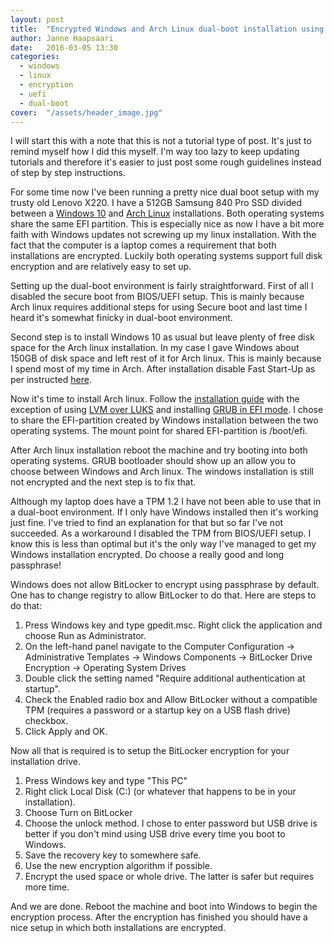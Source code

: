 ```yaml
---
layout: post
title:  "Encrypted Windows and Arch Linux dual-boot installation using UEFI"
author: Janne Haapsaari
date:   2016-03-05 13:30
categories:
  - windows
  - linux
  - encryption
  - uefi
  - dual-boot
cover:  "/assets/header_image.jpg"
---
```


I will start this with a note that this is not a tutorial type of post. It's just
to remind myself how I did this myself. I'm way too lazy to keep updating tutorials
and therefore it's easier to just post some rough guidelines instead of step by
step instructions.

For some time now I've been running a pretty nice dual boot setup with my trusty
old Lenovo X220. I have a 512GB Samsung 840 Pro SSD divided between a [Windows 10](https://www.microsoft.com/en-us/windows)
and [Arch Linux](https://www.archlinux.org/) installations. Both operating systems share the same EFI partition.
This is especially nice as now I have a bit more faith with Windows updates not
screwing up my linux installation. With the fact that the computer is a laptop
comes a requirement that both installations are encrypted. Luckily both
operating systems support full disk encryption and are relatively easy to set up.

Setting up the dual-boot environment is fairly straightforward. First of all I
disabled the secure boot from BIOS/UEFI setup. This is mainly because Arch linux
requires additional steps for using Secure boot and last time I heard it's
somewhat finicky in dual-boot environment.

Second step is to install Windows 10 as usual but leave plenty of free disk
space for the Arch linux installation. In my case I gave Windows about 150GB of
disk space and left rest of it for Arch linux. This is mainly because I spend
most of my time in Arch. After installation disable Fast Start-Up as per
instructed [here](http://www.eightforums.com/tutorials/6320-fast-startup-turn-off-windows-8-a.html).

Now it's time to install Arch linux. Follow the [installation guide](https://wiki.archlinux.org/index.php/Installation_guide)
with the exception of using [LVM over LUKS](https://wiki.archlinux.org/index.php/Dm-crypt/Encrypting_an_entire_system#LVM_on_LUKS)
and installing [GRUB in EFI mode](https://wiki.archlinux.org/index.php/GRUB#Installation_2).
I chose to share the EFI-partition created by Windows installation between the
two operating systems. The mount point for shared EFI-partition is /boot/efi.

After Arch linux installation reboot the machine and try booting into both
operating systems. GRUB bootloader should show up an allow you to choose between
Windows and Arch linux. The windows installation is still not encrypted and the
next step is to fix that.

Although my laptop does have a TPM 1.2 I have not been able to use that in a
dual-boot environment. If I only have Windows installed then it's working just
fine. I've tried to find an explanation for that but so far I've not succeeded.
As a workaround I disabled the TPM from BIOS/UEFI setup. I know this is less
than optimal but it's the only way I've managed to get my Windows installation
encrypted. Do choose a really good and long passphrase!

Windows does not allow BitLocker to encrypt using passphrase by default. One has
to change registry to allow BitLocker to do that. Here are steps to do that:

1. Press Windows key and type gpedit.msc. Right click the application and choose Run as Administrator.
2. On the left-hand panel navigate to the Computer Configuration -> Administrative Templates -> Windows Components -> BitLocker Drive Encryption -> Operating System Drives
3. Double click the setting named "Require additional authentication at startup".
4. Check the Enabled radio box and Allow BitLocker without a compatible TPM (requires a password or a startup key on a USB flash drive) checkbox.
5. Click Apply and OK.

Now all that is required is to setup the BitLocker encryption for your installation
drive.

1. Press Windows key and type "This PC"
2. Right click Local Disk (C:) (or whatever that happens to be in your installation).
3. Choose Turn on BitLocker
4. Choose the unlock method. I chose to enter password but USB drive is better if you don't mind using USB drive every time you boot to Windows.
5. Save the recovery key to somewhere safe.
6. Use the new encryption algorithm if possible.
7. Encrypt the used space or whole drive. The latter is safer but requires more time.

And we are done. Reboot the machine and boot into Windows to begin the
encryption process. After the encryption has finished you should have a nice
setup in which both installations are encrypted.
